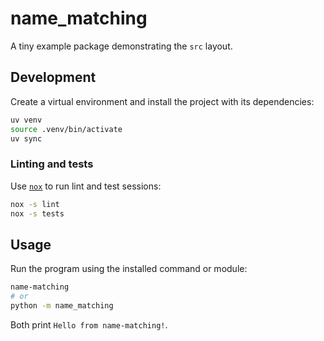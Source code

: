 # name_matching

A tiny example package demonstrating the `src` layout.

## Development

Create a virtual environment and install the project with its dependencies:

```bash
uv venv
source .venv/bin/activate
uv sync
```

### Linting and tests

Use [`nox`](https://nox.thea.codes/) to run lint and test sessions:

```bash
nox -s lint
nox -s tests
```

## Usage

Run the program using the installed command or module:

```bash
name-matching
# or
python -m name_matching
```

Both print `Hello from name-matching!`.

